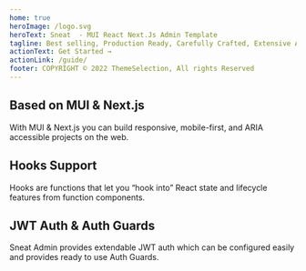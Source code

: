 ```yaml
---
home: true
heroImage: /logo.svg
heroText: Sneat  - MUI React Next.Js Admin Template
tagline: Best selling, Production Ready, Carefully Crafted, Extensive Admin Template
actionText: Get Started →
actionLink: /guide/
footer: COPYRIGHT © 2022 ThemeSelection, All rights Reserved
---
```


<div class="features">
  <div class="feature">
    <h2>Based on MUI & Next.js</h2>
    <p>With MUI & Next.js you can build responsive, mobile-first, and ARIA accessible projects on the web.</p>
  </div>
  <div class="feature">
    <h2>Hooks Support</h2>
    <p>Hooks are functions that let you “hook into” React state and lifecycle features from function components.</p>
  </div>
  <div class="feature">
    <h2>JWT Auth & Auth Guards</h2>
    <p>Sneat Admin provides extendable JWT auth which can be configured easily and provides ready to use Auth Guards.</p>
  </div>
</div>
